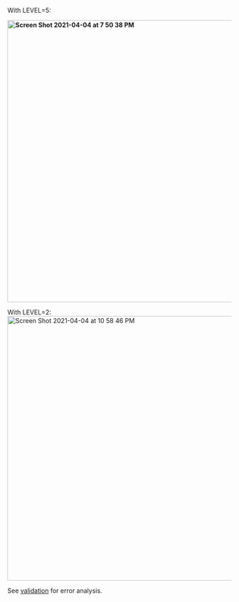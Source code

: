 With LEVEL=5:

**<img width="634" alt="Screen Shot 2021-04-04 at 7 50 38 PM" src="https://user-images.githubusercontent.com/69660053/113525614-d57e2300-9583-11eb-98a0-30489ca3a682.png">**

With LEVEL=2:
<img width="595" alt="Screen Shot 2021-04-04 at 10 58 46 PM" src="https://user-images.githubusercontent.com/69660053/113533329-a8d60580-959b-11eb-8e83-3a794592ea0a.png">

See [validation](https://github.com/austinbennysmith/Cultured_Meat_Modelling/tree/main/learning_basilisk/couette_example/validation) for error analysis.

